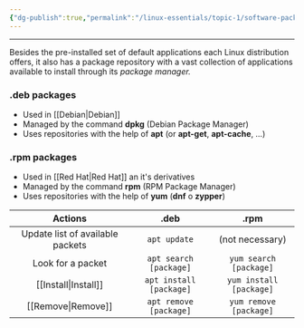 ```yaml
---
{"dg-publish":true,"permalink":"/linux-essentials/topic-1/software-packages/"}
---
```


---
Besides the pre-installed set of default applications each Linux distribution offers, it also has a package repository with a vast collection of applications available to install through its _package manager._

### **.deb** packages
- Used in [[Debian\|Debian]]
- Managed by the command **dpkg** (Debian Package Manager)
- Uses repositories with the help of **apt** (or **apt-get**, **apt-cache**, …)

### **.rpm** packages
- Used in [[Red Hat\|Red Hat]] an it's derivatives
- Managed by the command **rpm** (RPM Package Manager)
- Uses repositories with the help of **yum** (**dnf** o **zypper**)

|             Actions              |          .deb           |          .rpm           |
| :------------------------------: | :---------------------: | :---------------------: |
| Update list of available packets |      `apt update`       |     (not necessary)     |
|        Look for a packet         | `apt search [package]`  | `yum search [package]`  |
|           [[Install\|Install]]            | `apt install [package]` | `yum install [package]` |
|            [[Remove\|Remove]]            | `apt remove [package]`  | `yum remove [package]`  |

